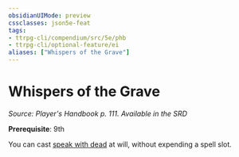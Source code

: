 ```yaml
---
obsidianUIMode: preview
cssclasses: json5e-feat
tags:
- ttrpg-cli/compendium/src/5e/phb
- ttrpg-cli/optional-feature/ei
aliases: ["Whispers of the Grave"]
---
```

# Whispers of the Grave
*Source: Player's Handbook p. 111. Available in the <span title='Systems Reference Document (5.1)'>SRD</span>*  

**Prerequisite**: 9th

You can cast [speak with dead](3-Mechanics/CLI/spells/speak-with-dead.md) at will, without expending a spell slot.